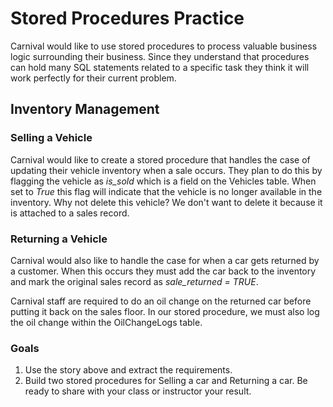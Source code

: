 # Stored Procedures Practice

Carnival would like to use stored procedures to process valuable business logic surrounding their business. Since they understand that procedures can hold many SQL statements related to a specific task they think it will work perfectly for their current problem.

## Inventory Management

### Selling a Vehicle
Carnival would like to create a stored procedure that handles the case of updating their vehicle inventory when a sale occurs. They plan to do this by flagging the vehicle as *is_sold* which is a field on the Vehicles table. When set to *True* this flag will indicate that the vehicle is no longer available in the inventory. Why not delete this vehicle? We don't want to delete it because it is attached to a sales record.

### Returning a Vehicle
Carnival would also like to handle the case for when a car gets returned by a customer. When this occurs they must add the car back to the inventory and mark the original sales record as *sale_returned = TRUE*.

Carnival staff are required to do an oil change on the returned car before putting it back on the sales floor. In our stored procedure, we must also log the oil change within the OilChangeLogs table.


### Goals

1. Use the story above and extract the requirements.
2. Build two stored procedures for Selling a car and Returning a car. Be ready to share with your class or instructor your result.

